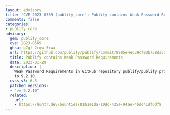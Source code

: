```yaml
---
layout: advisory
title: 'CVE-2023-0569 (publify_core): Publify contains Weak Password Requirements'
comments: false
categories:
- publify_core
advisory:
  gem: publify_core
  cve: 2023-0569
  ghsa: g7gf-2rqw-5rwx
  url: https://github.com/publify/publify/commit/8905e4e639cf03b758da558568a86c9816253b2d
  title: Publify contains Weak Password Requirements
  date: 2023-01-29
  description: |
    Weak Password Requirements in GitHub repository publify/publify prior
    to 9.2.10.
  cvss_v3: 6.5
  patched_versions:
  - ">= 9.2.10"
  related:
    url:
    - https://huntr.dev/bounties/81b1e1da-10dd-435e-94ae-4bdd41df6df9
---
```


